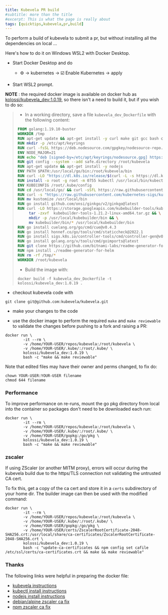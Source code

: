 ```yaml
---
title: Kubevela PR build
#subtitle: more than the title
#excerpt: This is what the page is really about
tags: [quicktips,kubevela,pr,build]
---
```

To perform a build of kubevela to submit a pr, but without installing
all the dependencies on local ...
<!--more-->

Here's how to do it on Windows WSL2 with Docker Desktop.

- Start Docker Desktop and do

  -  :gear: -> kubernetes -> :ballot_box_with_check: Enable Kubernetes -> apply

- Start WSL2 prompt.

**NOTE** : the required docker image is available on docker hub as
[kolossi/kubevela_dev:1.0.19](https://hub.docker.com/r/kolossi/kubevela_dev/tags), 
so there isn't a need to build it, but if you wish to do so:

> - In a working directory, save a file `kubevela_dev_Dockerfile` with the following content:
> 
>  ```dockerfile
> FROM golang:1.19.10-buster
> WORKDIR /tmp
> RUN apt-get update && apt-get install -y curl make git gcc bash ca-certificates gnupg
> RUN mkdir -p /etc/apt/keyrings
> RUN curl -fsSL https://deb.nodesource.com/gpgkey/nodesource-repo.gpg.key | gpg --dearmor -o /etc/apt/keyrings/nodesource.gpg
> ENV NODE_MAJOR=21
> RUN echo "deb [signed-by=/etc/apt/keyrings/nodesource.gpg] https://deb.nodesource.com/node_$NODE_MAJOR.x nodistro main" | tee /etc/apt/sources.list.d/nodesource.list
> RUN git config --system --add safe.directory /root/kubevela
> RUN apt-get update && apt-get install -y nodejs
> ENV PATH $PATH:/usr/local/go/bin:/root/kubevela/bin
> RUN curl -LO "https://dl.k8s.io/release/$(curl -L -s https://dl.k8s.io/release/stable.txt)/bin/linux/amd64/kubectl"
> RUN install -o root -g root -m 0755 kubectl /usr/local/bin/kubectl
> ENV KUBECONFIG /root/.kube/config
> RUN cd /usr/local/go/ && curl -sSfL https://raw.githubusercontent.com/golangci/golangci-lint/master/install.sh | sh -s -- -b /usr/local/go/bin v1.49.0
> RUN curl -s "https://raw.githubusercontent.com/kubernetes-sigs/kustomize/master/hack/install_kustomize.sh"  | bash
> RUN mv kustomize /usr/local/bin
> RUN go install github.com/onsi/ginkgo/v2/ginkgo@latest
> RUN curl -LO https://storage.googleapis.com/kubebuilder-tools/kubebuilder-tools-1.21.2-linux-amd64.tar.gz && \
>       tar -zxvf  kubebuilder-tools-1.21.2-linux-amd64.tar.gz && \
>       mkdir -p /usr/local/kubebuilder/bin && \
>       mv kubebuilder/bin/* /usr/local/kubebuilder/bin
> RUN go install cuelang.org/go/cmd/cue@v0.4.3
> RUN go install honnef.co/go/tools/cmd/staticcheck@2022.1
> RUN go install sigs.k8s.io/controller-tools/cmd/controller-gen@v0.6.2
> RUN go install golang.org/x/tools/cmd/goimports@latest
> RUN git clone https://github.com/bitnami-labs/readme-generator-for-helm
> RUN npm install ./readme-generator-for-helm
> RUN rm -rf /tmp/*
> WORKDIR /root/kubevela
> ```
>
> - Build the image with:
>
> ```
> docker build -f kubevela_dev_Dockerfile -t kolossi/kubevela_dev:1.0.19 .
> ```


- checkout kubevela code with

```shell
git clone git@github.com:kubevela/kubevela.git
```

- make your changes to the code

- use the docker image to perform the required `make` and `make reviewable` to 
validate the changes before pushing to a fork and raising a PR:

```shell
docker run \
        -it --rm \
        -v /home/YOUR-USER/repos/kubevela:/root/kubevela \
        -v /home/YOUR-USER/.kube/:/root/.kube/ \
        kolossi/kubevela_dev:1.0.19 \
        bash -c "make && make reviewable"
```

Note that edited files may have their owner and perms changed, to fix do:

```
chown YOUR-USER:YOUR-USER filename
chmod 644 filename
```

### Performance

To improve performance on re-runs, mount the go pkg directory from local into
the container so packages don't need to be downloaded each run:

```shell
docker run \
        -it --rm \
        -v /home/YOUR-USER/repos/kubevela:/root/kubevela \
        -v /home/YOUR-USER/.kube/:/root/.kube/ \
        -v /home/YOUR-USER/gopkg:/go/pkg \
        kolossi/kubevela_dev:1.0.19 \
        bash -c "make && make reviewable"
```

### zscaler

If using ZScaler (or another MITM proxy), errors will occur during the kubevela
build due to the https/TLS connection not validating the untrusted CA cert.

To fix this, get a copy of the ca cert and store it in a `certs` subdirectory
of your home dir.  The builder image can then be used with the modified command:

```shell
docker run \
        -it --rm \
        -v /home/YOUR-USER/repos/kubevela:/root/kubevela \
        -v /home/YOUR-USER/.kube/:/root/.kube/ \
        -v /home/YOUR-USER/gopkg:/go/pkg \
        -v /home/YOUR-USER/certs/ZscalerRootCertificate-2048-SHA256.crt:/usr/local/share/ca-certificates/ZscalerRootCertificate-2048-SHA256.crt \
        kolossi/kubevela_dev:1.0.19 \
        bash -c "update-ca-certificates && npm config set cafile /etc/ssl/certs/ca-certificates.crt && make && make reviewable"
```

### Thanks

The following links were helpful in preparing the docker file:

- [kubevela instructions](https://github.com/wonderflow/kubevela.io/blob/b4b7bae0a90e0b087df79e5ba5c46fdca072e4f6/docs/contributor/code-contribute.md#run-kubevela-locally)
- [kubectl install instructions](https://kubernetes.io/docs/tasks/tools/install-kubectl-linux/)
- [nodejs install instructions](https://github.com/nodesource/distributions#debinstall)
- [debian/alpine zscaler ca fix](https://stackoverflow.com/a/67232164/2738122)
- [npm zscaler ca fix](https://stackoverflow.com/a/67688638/2738122)
